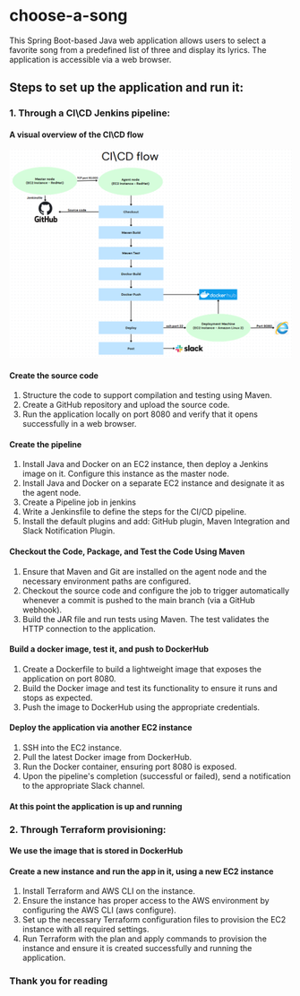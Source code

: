 # choose-a-song

This Spring Boot-based Java web application allows users to select a favorite song from a predefined list of three and display its lyrics. The application is accessible via a web browser.

## **Steps to set up the application and run it:**  

### **1. Through a CI\CD Jenkins pipeline:**

#### **A visual overview of the CI\CD flow**

![Pipeline Flow](images/pipeline_flow.png)

#### **Create the source code**  
1. Structure the code to support compilation and testing using Maven.
2. Create a GitHub repository and upload the source code.
3. Run the application locally on port 8080 and verify that it opens successfully in a web browser.

#### **Create the pipeline**
1. Install Java and Docker on an EC2 instance, then deploy a Jenkins image on it. Configure this instance as the master node.
2. Install Java and Docker on a separate EC2 instance and designate it as the agent node.
3. Create a Pipeline job in jenkins
4. Write a Jenkinsfile to define the steps for the CI/CD pipeline.
5. Install the default plugins and add: GitHub plugin, Maven Integration and Slack Notification Plugin.

#### **Checkout the Code, Package, and Test the Code Using Maven**
1. Ensure that Maven and Git are installed on the agent node and the necessary environment paths are configured.
2. Checkout the source code and configure the job to trigger automatically whenever a commit is pushed to the main branch (via a GitHub webhook).
3. Build the JAR file and run tests using Maven. The test validates the HTTP connection to the application.

#### **Build a docker image, test it, and push to DockerHub**
1. Create a Dockerfile to build a lightweight image that exposes the application on port 8080.
2. Build the Docker image and test its functionality to ensure it runs and stops as expected.
3. Push the image to DockerHub using the appropriate credentials.

#### **Deploy the application via another EC2 instance**
1. SSH into the EC2 instance.
2. Pull the latest Docker image from DockerHub.
3. Run the Docker container, ensuring port 8080 is exposed.
4. Upon the pipeline's completion (successful or failed), send a notification to the appropriate Slack channel.

#### **At this point the application is up and running**

### **2. Through Terraform provisioning:**

#### **We use the image that is stored in DockerHub** 

#### **Create a new instance and run the app in it, using a new EC2 instance**  
1. Install Terraform and AWS CLI on the instance.
2. Ensure the instance has proper access to the AWS environment by configuring the AWS CLI (aws configure).
3. Set up the necessary Terraform configuration files to provision the EC2 instance with all required settings.
4. Run Terraform with the plan and apply commands to provision the instance and ensure it is created successfully and running the application.

### **Thank you for reading**





